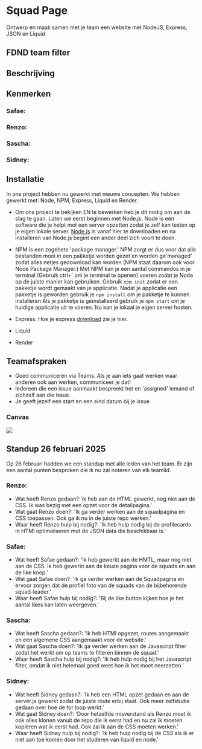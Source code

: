 # Squad Page
Ontwerp en maak samen met je team een website met NodeJS, Express, JSON en Liquid

## FDND team filter

## Beschrijving

## Kenmerken

  ### Safae:

  ### Renzo:

  ### Sascha:

  ### Sidney:

## Installatie
In ons project hebben nu gewerkt met nieuwe concepten. We hebben gewerkt met: Node, NPM, Express, Liquid en Render.

- Om ons project te bekijken EN te bewerken heb je dit nodig om aan de slag te gaan. Laten we eerst beginnen met Node.js. Node is een software die je helpt met een server opzetten zodat je zelf kan testen op je eigen lokale server. <a href="https://nodejs.org/en">Node.js</a> is vanaf hier te downloaden en na installeren van Node.js begint een ander deel zich voort te doen.

- NPM is een zogehete 'package manager.' NPM zorgt er dus voor dat alle bestanden mooi in een pakketje worden gezet en worden ge'managed' zodat alles netjes gedownload kan worden (NPM staat daarom ook voor Node Package Manager.) Met NPM kan je een aantal commandos in je terminal (Gebruik ctrl+` om je terminal te openen) voeren zodat je Node op de juiste manier kan gebruiken. 
  Gebruik <code>npm init</code> zodat er een pakketje wordt gemaakt van je applicatie.
  Nadat je applicatie een pakketje is geworden gebruik je <code>npm install</code> om je pakketje te kunnen installeren
  Als je pakketje is geïnstalleerd gebruik je <code>npm start</code> om je huidige applicatie uit te voeren. Nu kan je lokaal je eigen server hosten.
- Express. Hoe je express <a href="https://expressjs.com/en/starter/installing.html">download</a> zie je hier.  

- Liquid

- Render


## Teamafspraken
- Goed communiceren via Teams. Als je aan iets gaat werken waar anderen ook aan werken, communiceer je dat!
- Iedereen die een issue aanmaakt bespreekt het en 'assigned' iemand of zichzelf aan die issue.
- Je geeft jezelf een start en een eind datum bij je issue

### Canvas
<img src="https://github.com/user-attachments/assets/f9d3510d-0879-4f83-b3ae-81f553a6bc98">


## Standup 26 februari 2025
Op 26 februari hadden we een standup met alle leden van het team. Er zijn een aantal punten besproken die ik nu zal noteren van elk teamlid.

### Renzo: 
- Wat heeft Renzo gedaan?:'ik heb aan de HTML gewerkt, nog niet aan de CSS. Ik was bezig met een opzet voor de detailpagina.' 
- Wat gaat Renzo doen?: 'Ik ga verder werken aan de squadpagina en CSS toepassen. Ook ga ik nu in de juiste repo werken.' 
- Waar heeft Renzo hulp bij nodig?: 'Ik heb hulp nodig bij de profilecards in HTMl optimaliseren met de JSON data die beschikbaar is.' 

### Safae:
- Wat heeft Safae gedaan?: 'Ik heb gewerkt aan de HMTL, maar nog niet aan de CSS. Ik heb gewerkt aan de keuze pagina voor de squads en aan de like knop.' 
- Wat gaat Safae doen?: 'Ik ga verder werken aan de Squadpagina en ervoor zorgen dat de profiel foto van de squads van de bijbehorende squad-leader.'
- Waar heeft Safae hulp bij nodig?: 'Bij de like button kijken hoe je het aantal likes kan laten weergeven.'

### Sascha:
- Wat heeft Sascha gedaan?: 'Ik heb HTMl opgezet, routes aangemaakt en een algemene CSS aangemaakt voor de website.'
- Wat gaat Sascha doen?: 'Ik ga verder werken aan de Javascript filter zodat het werkt om op teams te filteren binnen de squad.'
- Waar heeft Sascha hulp bij nodig?: 'Ik heb hulp nodig bij het Javascript filter, omdat ik niet helemaal goed weet hoe ik het moet neerzetten.' 

### Sidney:
- Wat heeft Sidney gedaan?: 'Ik heb een HTML opzet gedaan en aan de server.js gewerkt zodat de juiste route erbij staat. Ook meer zelfstudie gedaan over hoe de for loop werkt.'
- Wat gaat Sidney doen?: 'Door hetzelfde misverstand als Renzo moet ik ook alles klonen vanuit de repo die ik eerst had en nu zal ik moeten kopiëren wat ik eerst had. Ook zal ik aan de CSS moeten werken.'
- Waar heeft Sidney hulp bij nodig?: 'Ik heb hulp nodig bij de CSS als ik er niet aan toe komen door het studeren van liquid en node.'
